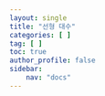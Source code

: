 ```yaml
---
layout: single
title: "선형 대수"
categories: [ ]
tag: [ ]
toc: true
author_profile: false
sidebar:
    nav: "docs"
---
```


